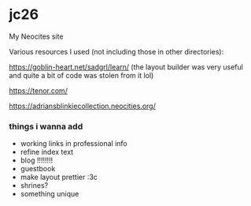 # jc26

My Neocites site

Various resources I used (not including those in other directories):

https://goblin-heart.net/sadgrl/learn/
(the layout builder was very useful and quite a bit of code was stolen from it lol)

https://tenor.com/

https://adriansblinkiecollection.neocities.org/

### things i wanna add
- working links in professional info
- refine index text
- blog !!!!!!!!
- guestbook
- make layout prettier :3c
- shrines?
- something unique
